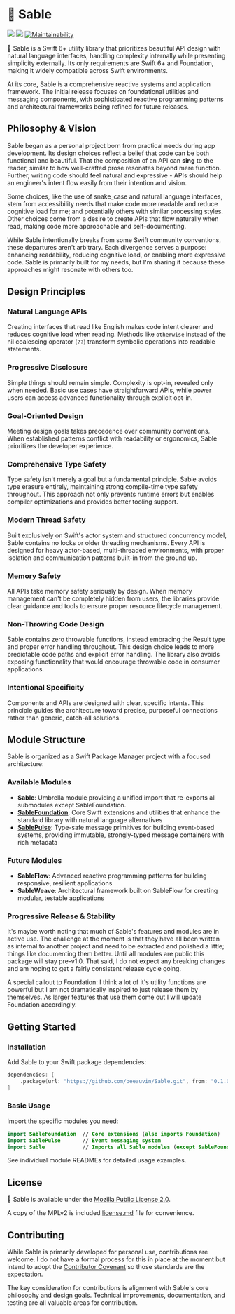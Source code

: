 # 🖤 Sable

[![](https://img.shields.io/endpoint?url=https%3A%2F%2Fswiftpackageindex.com%2Fapi%2Fpackages%2Fbeeauvin%2FSable%2Fbadge%3Ftype%3Dswift-versions)](https://swiftpackageindex.com/beeauvin/Sable)
[![](https://img.shields.io/endpoint?url=https%3A%2F%2Fswiftpackageindex.com%2Fapi%2Fpackages%2Fbeeauvin%2FSable%2Fbadge%3Ftype%3Dplatforms)](https://swiftpackageindex.com/beeauvin/Sable)
[![Maintainability](https://qlty.sh/badges/746fd841-b456-4854-9560-4603ba3660fb/maintainability.svg)](https://qlty.sh/gh/beeauvin/projects/Sable)

🖤 Sable is a Swift 6+ utility library that prioritizes beautiful API design
with natural language interfaces, handling complexity internally while
presenting simplicity externally. Its only requirements are Swift 6+ and
Foundation, making it widely compatible across Swift environments.

At its core, Sable is a comprehensive reactive systems and application
framework. The initial release focuses on foundational utilities and
messaging components, with sophisticated reactive programming patterns
and architectural frameworks being refined for future releases.

## Philosophy & Vision

Sable began as a personal project born from practical needs during app
development. Its design choices reflect a belief that code can be both
functional and beautiful. That the composition of an API can **sing** to the
reader, similar to how well-crafted prose resonates beyond mere function.
Further, writing code should feel natural and expressive - APIs should help an
engineer's intent flow easily from their intention and vision.

Some choices, like the use of snake_case and natural language interfaces, stem
from accessibility needs that make code more readable and reduce cognitive load
for me; and potentially others with similar processing styles. Other choices
come from a desire to create APIs that flow naturally when read, making code
more approachable and self-documenting.

While Sable intentionally breaks from some Swift community conventions, these
departures aren't arbitrary. Each divergence serves a purpose: enhancing
readability, reducing cognitive load, or enabling more expressive code. Sable is
primarily built for my needs, but I'm sharing it because these approaches might
resonate with others too.

## Design Principles

### Natural Language APIs

Creating interfaces that read like English makes code intent clearer and reduces
cognitive load when reading. Methods like `otherwise` instead of the nil
coalescing operator (`??`) transform symbolic operations into readable
statements.

### Progressive Disclosure

Simple things should remain simple. Complexity is opt-in, revealed only when
needed. Basic use cases have straightforward APIs, while power users can access
advanced functionality through explicit opt-in.

### Goal-Oriented Design

Meeting design goals takes precedence over community conventions. When
established patterns conflict with readability or ergonomics, Sable prioritizes
the developer experience.

### Comprehensive Type Safety

Type safety isn't merely a goal but a fundamental principle. Sable avoids type
erasure entirely, maintaining strong compile-time type safety throughout. This
approach not only prevents runtime errors but enables compiler optimizations and
provides better tooling support.

### Modern Thread Safety

Built exclusively on Swift's actor system and structured concurrency model,
Sable contains no locks or older threading mechanisms. Every API is designed for
heavy actor-based, multi-threaded environments, with proper isolation and
communication patterns built-in from the ground up.

### Memory Safety

All APIs take memory safety seriously by design. When memory management can't be
completely hidden from users, the libraries provide clear guidance and tools to
ensure proper resource lifecycle management.

### Non-Throwing Code Design

Sable contains zero throwable functions, instead embracing the Result type and
proper error handling throughout. This design choice leads to more predictable
code paths and explicit error handling. The library also avoids exposing
functionality that would encourage throwable code in consumer applications.

### Intentional Specificity

Components and APIs are designed with clear, specific intents. This principle
guides the architecture toward precise, purposeful connections rather than
generic, catch-all solutions.

## Module Structure

Sable is organized as a Swift Package Manager project with a focused
architecture:

### Available Modules

- **Sable**: Umbrella module providing a unified import that re-exports all
  submodules except SableFoundation.
- [**SableFoundation**](./SableFoundation/readme.md): Core Swift extensions and
  utilities that enhance the standard library with natural language alternatives
- [**SablePulse**](./SablePulse/readme.md): Type-safe message primitives for building 
  event-based systems, providing immutable, strongly-typed message containers with rich metadata

### Future Modules

- **SableFlow**: Advanced reactive programming patterns for building responsive,
  resilient applications
- **SableWeave**: Architectural framework built on SableFlow for creating
  modular, testable applications

### Progressive Release & Stability

It's maybe worth noting that much of Sable's features and modules are in active
use. The challenge at the moment is that they have all been written as internal
to another project and need to be extracted and polished a little; things like
documenting them better. Until all modules are public this package will stay
pre-v1.0. That said, I do not expect any breaking changes and am hoping to get a
fairly consistent release cycle going.

A special callout to Foundation: I think a lot of it's utility functions are
powerful but I am not dramatically inspired to just release them by themselves.
As larger features that use them come out I will update Foundation accordingly.

## Getting Started

### Installation

Add Sable to your Swift package dependencies:

```swift
dependencies: [
    .package(url: "https://github.com/beeauvin/Sable.git", from: "0.1.0")
]
```

### Basic Usage

Import the specific modules you need:

```swift
import SableFoundation  // Core extensions (also imports Foundation)
import SablePulse       // Event messaging system
import Sable            // Imports all Sable modules (except SableFoundation)
```

See individual module READMEs for detailed usage examples.

## License

🖤 Sable is available under the [Mozilla Public License 2.0](https://mozilla.org/MPL/2.0/).

A copy of the MPLv2 is included [license.md](/license.md) file for convenience.

## Contributing

While Sable is primarily developed for personal use, contributions are welcome.
I do not have a formal process for this in place at the moment but intend to
adopt the [Contributor Covenant](https://www.contributor-covenant.org) so those
standards are the expectation.

The key consideration for contributions is alignment with Sable's core
philosophy and design goals. Technical improvements, documentation, and testing
are all valuable areas for contribution.
